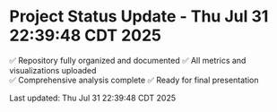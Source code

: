 # Project Status Update - Thu Jul 31 22:39:48 CDT 2025

✅ Repository fully organized and documented
✅ All metrics and visualizations uploaded  
✅ Comprehensive analysis complete
✅ Ready for final presentation

Last updated: Thu Jul 31 22:39:48 CDT 2025
